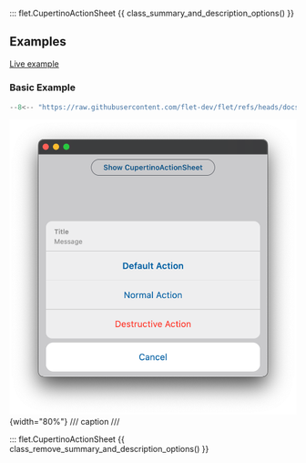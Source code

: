 ::: flet.CupertinoActionSheet
{{ class_summary_and_description_options() }}

## Examples

[Live example](https://flet-controls-gallery.fly.dev/dialogs/cupertinoactionsheet)

### Basic Example

```python
--8<-- "https://raw.githubusercontent.com/flet-dev/flet/refs/heads/docs/sdk/python/examples/controls/cupertino-action-sheet/basic.py"
```

![basic](https://raw.githubusercontent.com/flet-dev/flet/docs/sdk/python/examples/controls/cupertino-action-sheet/media/basic.png){width="80%"}
/// caption
///

::: flet.CupertinoActionSheet
{{ class_remove_summary_and_description_options() }}
